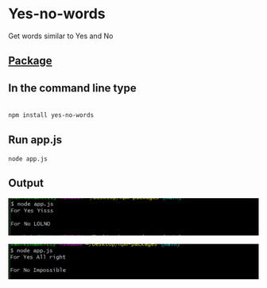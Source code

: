 # Yes-no-words

Get words similar to Yes and No

## [Package](https://www.npmjs.com/package/yes-no-words)

## In the command line type

```

npm install yes-no-words

```

## Run app.js

```
node app.js

```

## Output

![Image](https://github.com/Mi-kio/Yes-no-words/blob/main/Images/yesNo.PNG)

![Image](https://github.com/Mi-kio/Yes-no-words/blob/main/Images/yesno2.PNG)
